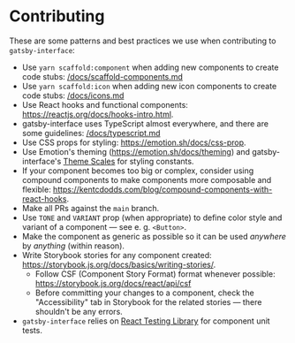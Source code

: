 # Contributing

These are some patterns and best practices we use when contributing to `gatsby-interface`:

- Use `yarn scaffold:component` when adding new components to create code stubs: [/docs/scaffold-components.md]()
- Use `yarn scaffold:icon` when adding new icon components to create code stubs: [/docs/icons.md]()
- Use React hooks and functional components: https://reactjs.org/docs/hooks-intro.html.
- gatsby-interface uses TypeScript almost everywhere, and there are some guidelines: [/docs/typescript.md]()
- Use CSS props for styling: https://emotion.sh/docs/css-prop.
- Use Emotion's theming (https://emotion.sh/docs/theming) and gatsby-interface's [Theme Scales](https://gatsby-interface.netlify.app/?path=/story/theme-scales--colors) for styling constants.
- If your component becomes too big or complex, consider using compound components to make components more composable and flexible: https://kentcdodds.com/blog/compound-components-with-react-hooks.
- Make all PRs against the `main` branch.
- Use `TONE` and `VARIANT` prop (when appropriate) to define color style and variant of a component — see e. g. `<Button>`.
- Make the component as generic as possible so it can be used _anywhere_ by _anything_ (within reason).
- Write Storybook stories for any component created: https://storybook.js.org/docs/basics/writing-stories/.
  - Follow CSF (Component Story Format) format whenever possible: https://storybook.js.org/docs/react/api/csf
  - Before committing your changes to a component, check the "Accessibility" tab in Storybook for the related stories — there shouldn't be any errors.
- `gatsby-interface` relies on [React Testing Library](https://testing-library.com/docs/react-testing-library/intro) for component unit tests.
